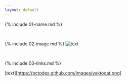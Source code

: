 ```yaml
---
layout: default
---
```


{% include 01-name.md %}

<br>

{% include 02-image.md %}
![text](https://octodex.github.com/images/yaktocat.png)



<br>

{% include 03-links.md %}

[text][https://octodex.github.com/images/yaktocat.png]


